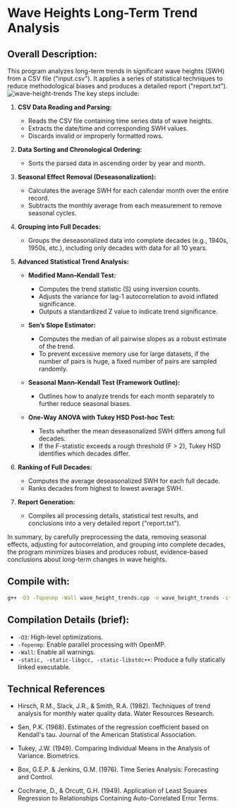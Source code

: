 # Wave Heights Long-Term Trend Analysis

## Overall Description:

This program analyzes long-term trends in significant wave heights (SWH) from a CSV file ("input.csv"). It applies a series of statistical techniques to reduce methodological biases and produces a detailed report ("report.txt").
![wave-height-trends](https://github.com/user-attachments/assets/9f8322a2-1a37-42e2-bc74-b4fc6b400a78)
The key steps include:

1. **CSV Data Reading and Parsing:**
   - Reads the CSV file containing time series data of wave heights.
   - Extracts the date/time and corresponding SWH values.
   - Discards invalid or improperly formatted rows.

2. **Data Sorting and Chronological Ordering:**
   - Sorts the parsed data in ascending order by year and month.

3. **Seasonal Effect Removal (Deseasonalization):**
   - Calculates the average SWH for each calendar month over the entire record.
   - Subtracts the monthly average from each measurement to remove seasonal cycles.

4. **Grouping into Full Decades:**
   - Groups the deseasonalized data into complete decades (e.g., 1940s, 1950s, etc.), including only decades with data for all 10 years.

5. **Advanced Statistical Trend Analysis:**
   - **Modified Mann–Kendall Test:**
     - Computes the trend statistic (S) using inversion counts.
     - Adjusts the variance for lag-1 autocorrelation to avoid inflated significance.
     - Outputs a standardized Z value to indicate trend significance.

   - **Sen’s Slope Estimator:**
     - Computes the median of all pairwise slopes as a robust estimate of the trend.
     - To prevent excessive memory use for large datasets, if the number of pairs is huge, a fixed number of pairs are sampled randomly.

   - **Seasonal Mann–Kendall Test (Framework Outline):**
     - Outlines how to analyze trends for each month separately to further reduce seasonal biases.

   - **One-Way ANOVA with Tukey HSD Post-hoc Test:**
     - Tests whether the mean deseasonalized SWH differs among full decades.
     - If the F-statistic exceeds a rough threshold (F > 2), Tukey HSD identifies which decades differ.

6. **Ranking of Full Decades:**
   - Computes the average deseasonalized SWH for each full decade.
   - Ranks decades from highest to lowest average SWH.

7. **Report Generation:**
   - Compiles all processing details, statistical test results, and conclusions into a very detailed report ("report.txt").

In summary, by carefully preprocessing the data, removing seasonal effects, adjusting for autocorrelation, and grouping into complete decades, the program minimizes biases and produces robust, evidence-based conclusions about long-term changes in wave heights.

## Compile with:

```bash
g++ -O3 -fopenmp -Wall wave_height_trends.cpp -o wave_height_trends -static -static-libgcc -static-libstdc++
```

## Compilation Details (brief):
- `-O3`: High-level optimizations.
- `-fopenmp`: Enable parallel processing with OpenMP.
- `-Wall`: Enable all warnings.
- `-static, -static-libgcc, -static-libstdc++`: Produce a fully statically linked executable.

## Technical References

   - Hirsch, R.M., Slack, J.R., & Smith, R.A. (1982). Techniques of trend analysis for monthly water quality data. Water Resources Research.

   - Sen, P.K. (1968). Estimates of the regression coefficient based on Kendall's tau. Journal of the American Statistical Association.

   - Tukey, J.W. (1949). Comparing Individual Means in the Analysis of Variance. Biometrics.

   - Box, G.E.P. & Jenkins, G.M. (1976). Time Series Analysis: Forecasting and Control.

   - Cochrane, D., & Orcutt, G.H. (1949). Application of Least Squares Regression to Relationships Containing Auto-Correlated Error Terms.
